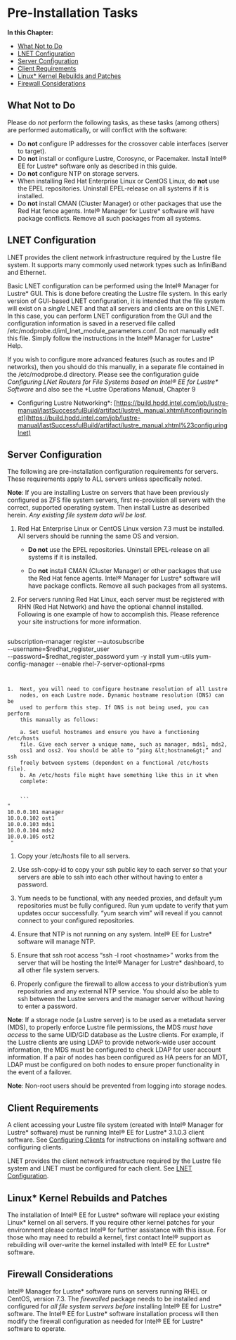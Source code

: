 # Pre-Installation Tasks

**In this Chapter:**

- [What Not to Do](#what-not-to-do)
- [LNET Configuration](#lnet-configuration)
- [Server Configuration](#server-configuration)
- [Client Requirements](#client-requirements)
- [Linux\* Kernel Rebuilds and Patches](#linux-kernel-rebuilds-and-patches)
- [Firewall Considerations](#firewall-considerations)


What Not to Do
--------------

Please do *not* perform the following tasks, as these tasks (among
others) are performed automatically, or will conflict with the software:

-   Do **not** configure IP addresses for the crossover cable interfaces (server to target).
- Do **not** install or configure Lustre, Corosync, or Pacemaker. Install Intel® EE for Lustre\* software only as described in this guide.
- Do **not** configure NTP on storage servers.
- When installing Red Hat Enterprise Linux or CentOS Linux, do **not** use the EPEL repositories. Uninstall EPEL-release on all systems if it is installed.
- Do **not** install CMAN (Cluster Manager) or other packages that use the Red Hat fence agents. Intel® Manager for Lustre\* software will have package conflicts. Remove all such packages from all systems.

LNET Configuration
------------------

LNET provides the client network infrastructure required by the Lustre
file system. It supports many commonly used network types such as
InfiniBand and Ethernet.

Basic LNET configuration can be performed using the Intel® Manager for
Lustre\* GUI. This is done before creating the Lustre file system. In
this early version of GUI-based LNET configuration, it is intended that
the file system will exist on a *single* LNET and that all servers and
clients are on this LNET. In this case, you can perform LNET
configuration from the GUI and the configuration information is saved in
a reserved file called
/etc/modprobe.d/iml\_lnet\_module\_parameters.conf. Do not manually edit
this file. Simply follow the instructions in the Intel® Manager for
Lustre\* Help.

If you wish to configure more advanced features (such as routes and IP
networks), then you should do this manually, in a separate file
contained in the /etc/modprobe.d directory. Please see the configuration
guide *Configuring LNet Routers for File Systems based on Intel® EE for
Lustre\* Software* and also see the *Lustre Operations Manual, Chapter 9
- Configuring Lustre Networking*:
[https://build.hpdd.intel.com/job/lustre-manual/lastSuccessfulBuild/artifact/lustre\_manual.xhtml\#configuringlnet](https://build.hpdd.intel.com/job/lustre-manual/lastSuccessfulBuild/artifact/lustre_manual.xhtml%23configuringlnet)

Server Configuration
--------------------

The following are pre-installation configuration requirements for
servers. These requirements apply to ALL servers unless specifically
noted.

**Note**: If you are installing Lustre on servers that have been
previously configured as ZFS file system servers, first re-provision all
servers with the correct, supported operating system. Then install
Lustre as described herein. *Any existing file system data will be
lost*.

1.  Red Hat Enterprise Linux or CentOS Linux version 7.3 must be
    installed. All servers should be running the same OS and version.

    -   **Do not** use the EPEL repositories. Uninstall EPEL-release on all
    systems if it is installed.

    -   Do **not** install CMAN (Cluster Manager) or other packages that use
    the Red Hat fence agents. Intel® Manager for Lustre\* software will
    have package conflicts. Remove all such packages from all systems.

1.  For servers running Red Hat Linux, each server must be registered
    with RHN (Red Hat Network) and have the optional channel installed.
    Following is one example of how to accomplish this. Please reference
    your site instructions for more information.

    ```
subscription-manager register --autosubscribe\
--username=\$redhat\_register\_user\
--password=\$redhat\_register\_password
 yum -y install yum-utils
yum-config-manager --enable rhel-7-server-optional-rpms
```


1.  Next, you will need to configure hostname resolution of all Lustre
    nodes, on each Lustre node. Dynamic hostname resolution (DNS) can be
    used to perform this step. If DNS is not being used, you can perform
    this manually as follows:

    a. Set useful hostnames and ensure you have a functioning /etc/hosts
    file. Give each server a unique name, such as manager, mds1, mds2,
    oss1 and oss2. You should be able to “ping &lt;hostname&gt;” and ssh
    freely between systems (dependent on a functional /etc/hosts file).
    b. An /etc/hosts file might have something like this in it when
    complete:


    ```
"
10.0.0.101 manager
10.0.0.102 ost1
10.0.0.103 mds1
10.0.0.104 mds2
10.0.0.105 ost2
 "
```
1. Copy your /etc/hosts file to all servers.

1.  Use ssh-copy-id to copy your ssh public key to each server so that
    your servers are able to ssh into each other without having to enter
    a password.

2.  Yum needs to be functional, with any needed proxies, and default yum
    repositories must be fully configured. Run yum update to verify that
    yum updates occur successfully. “yum search vim” will reveal if you
    cannot connect to your configured repositories.

3.  Ensure that NTP is not running on any system. Intel® EE for Lustre\*
    software will manage NTP.

4.  Ensure that ssh root access “ssh -l root &lt;hostname&gt;” works
    from the server that will be hosting the Intel® Manager for Lustre\*
    dashboard, to all other file system servers.

5.  Properly configure the firewall to allow access to your
    distribution’s yum repositories and any external NTP service. You
    should also be able to ssh between the Lustre servers and the
    manager server without having to enter a password.

**Note**: If a storage node (a Lustre
server) is to be used as a metadata server (MDS), to properly enforce
Lustre file permissions, the MDS *must have access* to the same UID/GID
database as the Lustre clients. For example, if the Lustre clients are
using LDAP to provide network-wide user account information, the MDS
must be configured to check LDAP for user account information. If a pair
of nodes has been configured as HA peers for an MDT, LDAP must be
configured on both nodes to ensure proper functionality in the event of
a failover.

**Note**: Non-root users should be prevented from logging into storage
nodes.

Client Requirements
-------------------

A client accessing your Lustre file system (created with Intel® Manager
for Lustre\* software) must be running Intel® EE for Lustre\* 3.1.0.3
client software. See [Configuring Clients](ig_ch_07_configure_clients.md) for
instructions on installing software and configuring clients.

LNET provides the client network infrastructure required by the Lustre
file system and LNET must be configured for each client. See [LNET
Configuration](#LNET-Configuration).

Linux\* Kernel Rebuilds and Patches
-----------------------------------

The installation of Intel® EE for Lustre\* software will replace your
existing Linux\* kernel on all servers. If you require other kernel
patches for your environment please contact Intel® for further
assistance with this issue. For those who may need to rebuild a kernel,
first contact Intel® support as rebuilding will over-write the kernel
installed with Intel® EE for Lustre\* software.

Firewall Considerations
-----------------------

Intel® Manager for Lustre\* software runs on
servers running RHEL or CentOS, version 7.3. The *firewalled* package
needs to be installed and configured for *all file system servers
before* installing Intel® EE for Lustre\* software. The Intel® EE for
Lustre\* software installation process will then modify the firewall
configuration as needed for Intel® EE for Lustre\* software to operate.
